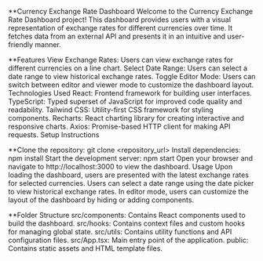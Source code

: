 **Currency Exchange Rate Dashboard
Welcome to the Currency Exchange Rate Dashboard project! This dashboard provides users with a visual representation of exchange rates for different currencies over time. It fetches data from an external API and presents it in an intuitive and user-friendly manner.

**Features
View Exchange Rates: Users can view exchange rates for different currencies on a line chart.
Select Date Range: Users can select a date range to view historical exchange rates.
Toggle Editor Mode: Users can switch between editor and viewer mode to customize the dashboard layout.
Technologies Used
React: Frontend framework for building user interfaces.
TypeScript: Typed superset of JavaScript for improved code quality and readability.
Tailwind CSS: Utility-first CSS framework for styling components.
Recharts: React charting library for creating interactive and responsive charts.
Axios: Promise-based HTTP client for making API requests.
Setup Instructions

**Clone the repository: git clone <repository_url>
Install dependencies: npm install
Start the development server: npm start
Open your browser and navigate to http://localhost:3000 to view the dashboard.
Usage
Upon loading the dashboard, users are presented with the latest exchange rates for selected currencies.
Users can select a date range using the date picker to view historical exchange rates.
In editor mode, users can customize the layout of the dashboard by hiding or adding components.

**Folder Structure
src/components: Contains React components used to build the dashboard.
src/hooks: Contains context files and custom hooks for managing global state.
src/utils: Contains utility functions and API configuration files.
src/App.tsx: Main entry point of the application.
public: Contains static assets and HTML template files.
